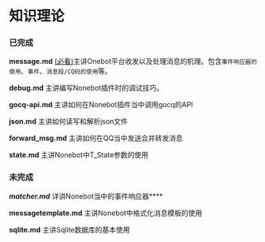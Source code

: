 # 知识理论

### 已完成

**message.md** <u>(必看)</u>主讲Onebot平台收发以及处理消息的机理。包含`事件响应器的使用`、`事件`、`消息段/CQ码的使用`等。

**debug.md** 主讲编写Nonebot插件时的调试技巧。

**gocq-api.md** 主讲如何在Nonebot插件当中调用gocq的API

**json.md** 主讲如何读写和解析json文件

**forward_msg.md** 主讲如何在QQ当中发送合并转发消息

**state.md** 主讲Nonebot中T_State参数的使用



### 未完成

***matcher.md*** 详讲Nonebot当中的事件响应器**<u></u>**

**messagetemplate.md** 主讲Nonebot中格式化消息模板的使用

**sqlite.md** 主讲Sqlite数据库的基本使用
